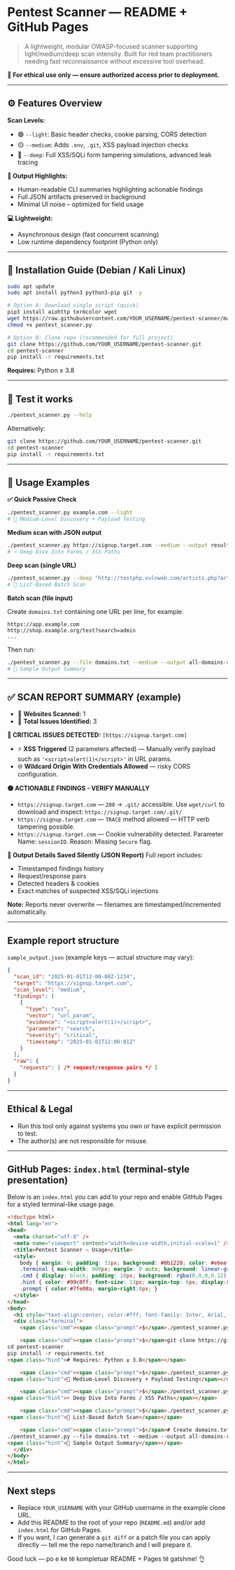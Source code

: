 # Pentest Scanner — README + GitHub Pages

> A lightweight, modular OWASP-focused scanner supporting light/medium/deep scan intensity. Built for red team practitioners needing fast reconnaissance without excessive tool overhead.

**🔐 For ethical use only — ensure authorized access prior to deployment.**

---

## ⚙️ Features Overview

**Scan Levels:**

* 🟢 `--light`: Basic header checks, cookie parsing, CORS detection
* 🟡 `--medium`: Adds `.env`, `.git`, XSS payload injection checks
* 🔴 `--deep`: Full XSS/SQLi form tampering simulations, advanced leak tracing

**🧾 Output Highlights:**

* Human-readable CLI summaries highlighting actionable findings
* Full JSON artifacts preserved in background
* Minimal UI noise – optimized for field usage

**💻 Lightweight:**

* Asynchronous design (fast concurrent scanning)
* Low runtime dependency footprint (Python only)

---

## 🧰 Installation Guide (Debian / Kali Linux)

```bash
sudo apt update
sudo apt install python3 python3-pip git -y

# Option A: Download single script (quick)
pip3 install aiohttp termcolor wget
wget https://raw.githubusercontent.com/YOUR_USERNAME/pentest-scanner/main/pentest_scanner.py
chmod +x pentest_scanner.py

# Option B: Clone repo (recommended for full project)
git clone https://github.com/YOUR_USERNAME/pentest-scanner.git
cd pentest-scanner
pip install -r requirements.txt
```

**Requires:** Python ≥ 3.8

---

## 🚀 Test it works

```bash
./pentest_scanner.py --help
```

Alternatively:

```bash
git clone https://github.com/YOUR_USERNAME/pentest-scanner.git
cd pentest-scanner
pip install -r requirements.txt
```

---

## 🚀 Usage Examples

**✅ Quick Passive Check**

```bash
./pentest_scanner.py example.com --light
# 🔄 Medium-Level Discovery + Payload Testing
```

**Medium scan with JSON output**

```bash
./pentest_scanner.py https://signup.target.com --medium --output results/scans/target_signup.json
# ⚡ Deep Dive Into Forms / XSS Paths
```

**Deep scan (single URL)**

```bash
./pentest_scanner.py --deep "http://testphp.vulnweb.com/artists.php?artist=1"
# 📂 List-Based Batch Scan
```

**Batch scan (file input)**

Create `domains.txt` containing one URL per line, for example:

```
https://app.example.com
http://shop.example.org/test?search=admin
...
```

Then run:

```bash
./pentest_scanner.py --file domains.txt --medium --output all-domains-report.json
# 🧪 Sample Output Summary
```

---

## ✅ SCAN REPORT SUMMARY (example)

* 🎯 **Websites Scanned:** 1
* 🔎 **Total Issues Identified:** 3

**🔐 CRITICAL ISSUES DETECTED:** `[https://signup.target.com]`

* ⚡️ **XSS Triggered** (2 parameters affected) — Manually verify payload such as `'<script>alert(1)</script>'` in URL params.
* 🌐 **Wildcard Origin With Credentials Allowed** — risky CORS configuration.

**🟡 ACTIONABLE FINDINGS - VERIFY MANUALLY**

* `https://signup.target.com` — `200` → `.git/` accessible. Use `wget/curl` to download and inspect: `https://signup.target.com/.git/`
* `https://signup.target.com` — `TRACE` method allowed — HTTP verb tampering possible.
* `https://signup.target.com` — Cookie vulnerability detected. Parameter Name: `sessionID`. Reason: Missing `Secure` flag.

**🧾 Output Details Saved Silently (JSON Report)**
Full report includes:

* Timestamped findings history
* Request/response pairs
* Detected headers & cookies
* Exact matches of suspected XSS/SQLi injections

**Note:** Reports never overwrite — filenames are timestamped/incremented automatically.

---

## Example report structure

`sample_output.json` (example keys — actual structure may vary):

```json
{
  "scan_id": "2025-01-01T12-00-00Z-1234",
  "target": "https://signup.target.com",
  "scan_level": "medium",
  "findings": [
    {
      "type": "xss",
      "vector": "url_param",
      "evidence": "<script>alert(1)</script>",
      "parameter": "search",
      "severity": "critical",
      "timestamp": "2025-01-01T12:00:01Z"
    }
  ],
  "raw": {
    "requests": [ /* request/response pairs */ ]
  }
}
```

---

## Ethical & Legal

* Run this tool only against systems you own or have explicit permission to test.
* The author(s) are not responsible for misuse.

---

## GitHub Pages: `index.html` (terminal-style presentation)

Below is an `index.html` you can add to your repo and enable GitHub Pages for a styled terminal-like usage page.

```html
<!doctype html>
<html lang="en">
<head>
  <meta charset="utf-8" />
  <meta name="viewport" content="width=device-width,initial-scale=1" />
  <title>Pentest Scanner — Usage</title>
  <style>
    body { margin: 0; padding: 32px; background: #0b1220; color: #e6eef8; font-family: Arial, sans-serif; }
    .terminal { max-width: 900px; margin: 0 auto; background: linear-gradient(180deg,#07101a,#0d1724); border-radius: 10px; box-shadow: 0 10px 30px rgba(0,0,0,0.6); padding: 20px; color: #d6e6ff; font-family: Consolas, "Courier New", monospace; white-space: pre-wrap; line-height: 1.45; font-size: 15px; }
    .cmd { display: block; padding: 10px; background: rgba(0,0,0,0.12); border-radius: 6px; margin: 10px 0; }
    .hint { color: #99c0ff; font-size: 13px; margin-top: 6px; display:block; }
    .prompt { color:#7fe08a; margin-right:8px; }
  </style>
</head>
<body>
  <h1 style="text-align:center; color:#fff; font-family: Inter, Arial, sans-serif;">Pentest Scanner — Usage</h1>
  <div class="terminal">
    <span class="cmd"><span class="prompt">$</span>./pentest_scanner.py --help</span>

    <span class="cmd"><span class="prompt">$</span>git clone https://github.com/YOUR_USERNAME/pentest-scanner.git
cd pentest-scanner
pip install -r requirements.txt
<span class="hint"># Requires: Python ≥ 3.8</span></span>

    <span class="cmd"><span class="prompt">$</span>./pentest_scanner.py example.com --light
<span class="hint">🔄 Medium-Level Discovery + Payload Testing</span></span>

    <span class="cmd"><span class="prompt">$</span>./pentest_scanner.py https://signup.target.com --medium --output results/scans/target_signup.json
<span class="hint">⚡ Deep Dive Into Forms / XSS Paths</span></span>

    <span class="cmd"><span class="prompt">$</span>./pentest_scanner.py --deep "http://testphp.vulnweb.com/artists.php?artist=1"
<span class="hint">📂 List-Based Batch Scan</span></span>

    <span class="cmd"><span class="prompt">$</span># Create domains.txt with URLs (one per line), then run:
./pentest_scanner.py --file domains.txt --medium --output all-domains-report.json
<span class="hint">🧪 Sample Output Summary</span></span>
  </div>
</body>
</html>
```

---

## Next steps

* Replace `YOUR_USERNAME` with your GitHub username in the example clone URL.
* Add this README to the root of your repo (`README.md`) and/or add `index.html` for GitHub Pages.
* If you want, I can generate a `git diff` or a patch file you can apply directly — tell me the repo name/branch and I will prepare it.

Good luck — po e ke të kompletuar README + Pages të gatshme! 👌
